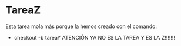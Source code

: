 # TareaZ  
  Esta tarea mola más porque la hemos creado con el comando:
  - checkout -b tareaY
  ATENCIÓN YA NO ES LA TAREA Y ES LA Z!!!!!!!

